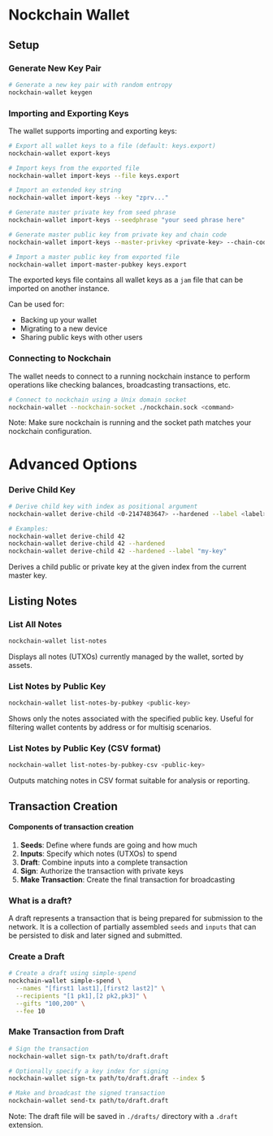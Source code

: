 # Nockchain Wallet

## Setup

### Generate New Key Pair

```bash
# Generate a new key pair with random entropy
nockchain-wallet keygen
```

### Importing and Exporting Keys

The wallet supports importing and exporting keys:

```bash
# Export all wallet keys to a file (default: keys.export)
nockchain-wallet export-keys

# Import keys from the exported file
nockchain-wallet import-keys --file keys.export

# Import an extended key string
nockchain-wallet import-keys --key "zprv..."

# Generate master private key from seed phrase
nockchain-wallet import-keys --seedphrase "your seed phrase here"

# Generate master public key from private key and chain code
nockchain-wallet import-keys --master-privkey <private-key> --chain-code <chain-code>

# Import a master public key from exported file
nockchain-wallet import-master-pubkey keys.export
```

The exported keys file contains all wallet keys as a `jam` file that can be imported on another instance.

Can be used for:
- Backing up your wallet
- Migrating to a new device
- Sharing public keys with other users

### Connecting to Nockchain

The wallet needs to connect to a running nockchain instance to perform operations like checking balances, broadcasting transactions, etc.

```bash
# Connect to nockchain using a Unix domain socket
nockchain-wallet --nockchain-socket ./nockchain.sock <command>
```

Note: Make sure nockchain is running and the socket path matches your nockchain configuration.



# Advanced Options

### Derive Child Key

```bash
# Derive child key with index as positional argument
nockchain-wallet derive-child <0-2147483647> --hardened --label <label>

# Examples:
nockchain-wallet derive-child 42
nockchain-wallet derive-child 42 --hardened
nockchain-wallet derive-child 42 --hardened --label "my-key"
```

Derives a child public or private key at the given index from the current master key.




## Listing Notes

### List All Notes

```bash
nockchain-wallet list-notes
```

Displays all notes (UTXOs) currently managed by the wallet, sorted by assets.

### List Notes by Public Key

```bash
nockchain-wallet list-notes-by-pubkey <public-key>
```

Shows only the notes associated with the specified public key. Useful for filtering wallet contents by address or for multisig scenarios.

### List Notes by Public Key (CSV format)

```bash
nockchain-wallet list-notes-by-pubkey-csv <public-key>
```

Outputs matching notes in CSV format suitable for analysis or reporting.


## Transaction Creation

#### Components of transaction creation

1. **Seeds**: Define where funds are going and how much
2. **Inputs**: Specify which notes (UTXOs) to spend
3. **Draft**: Combine inputs into a complete transaction
4. **Sign**: Authorize the transaction with private keys
5. **Make Transaction**: Create the final transaction for broadcasting

### What is a draft?

A draft represents a transaction that is being prepared for submission to the network. It is a collection of partially assembled `seeds` and `inputs` that can be persisted to disk and later signed and submitted.

### Create a Draft

```bash
# Create a draft using simple-spend
nockchain-wallet simple-spend \
  --names "[first1 last1],[first2 last2]" \
  --recipients "[1 pk1],[2 pk2,pk3]" \
  --gifts "100,200" \
  --fee 10
```

### Make Transaction from Draft

```bash
# Sign the transaction
nockchain-wallet sign-tx path/to/draft.draft

# Optionally specify a key index for signing
nockchain-wallet sign-tx path/to/draft.draft --index 5

# Make and broadcast the signed transaction
nockchain-wallet send-tx path/to/draft.draft
```

Note: The draft file will be saved in `./drafts/` directory with a `.draft` extension.
